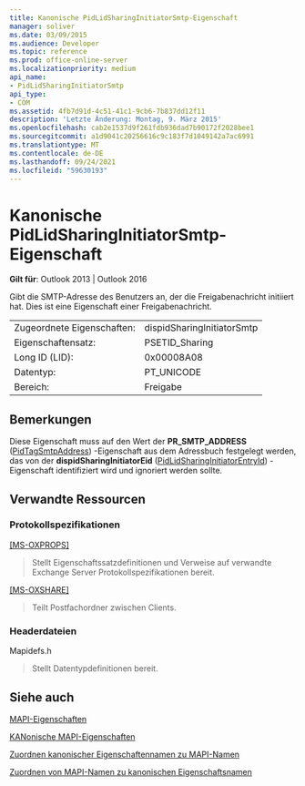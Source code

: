 ```yaml
---
title: Kanonische PidLidSharingInitiatorSmtp-Eigenschaft
manager: soliver
ms.date: 03/09/2015
ms.audience: Developer
ms.topic: reference
ms.prod: office-online-server
ms.localizationpriority: medium
api_name:
- PidLidSharingInitiatorSmtp
api_type:
- COM
ms.assetid: 4fb7d91d-4c51-41c1-9cb6-7b837dd12f11
description: 'Letzte Änderung: Montag, 9. März 2015'
ms.openlocfilehash: cab2e1537d9f261fdb936dad7b90172f2028bee1
ms.sourcegitcommit: a1d9041c20256616c9c183f7d1049142a7ac6991
ms.translationtype: MT
ms.contentlocale: de-DE
ms.lasthandoff: 09/24/2021
ms.locfileid: "59630193"
---
```

# <a name="pidlidsharinginitiatorsmtp-canonical-property"></a>Kanonische PidLidSharingInitiatorSmtp-Eigenschaft

  
  
**Gilt für**: Outlook 2013 | Outlook 2016 
  
Gibt die SMTP-Adresse des Benutzers an, der die Freigabenachricht initiiert hat. Dies ist eine Eigenschaft einer Freigabenachricht. 
  
|||
|:-----|:-----|
|Zugeordnete Eigenschaften:  <br/> |dispidSharingInitiatorSmtp  <br/> |
|Eigenschaftensatz:  <br/> |PSETID_Sharing  <br/> |
|Long ID (LID):  <br/> |0x00008A08  <br/> |
|Datentyp:  <br/> |PT_UNICODE  <br/> |
|Bereich:  <br/> |Freigabe  <br/> |
   
## <a name="remarks"></a>Bemerkungen

Diese Eigenschaft muss auf den Wert der **PR_SMTP_ADDRESS** ([PidTagSmtpAddress](pidtagsmtpaddress-canonical-property.md)) -Eigenschaft aus dem Adressbuch festgelegt werden, das von der **dispidSharingInitiatorEid** ([PidLidSharingInitiatorEntryId](pidlidsharinginitiatorentryid-canonical-property.md)) -Eigenschaft identifiziert wird und ignoriert werden sollte.
  
## <a name="related-resources"></a>Verwandte Ressourcen

### <a name="protocol-specifications"></a>Protokollspezifikationen

[[MS-OXPROPS]](https://msdn.microsoft.com/library/f6ab1613-aefe-447d-a49c-18217230b148%28Office.15%29.aspx)
  
> Stellt Eigenschaftssatzdefinitionen und Verweise auf verwandte Exchange Server Protokollspezifikationen bereit.
    
[[MS-OXSHARE]](https://msdn.microsoft.com/library/e4e5bd27-d5e0-43f9-a6ea-550876724f3d%28Office.15%29.aspx)
  
> Teilt Postfachordner zwischen Clients.
    
### <a name="header-files"></a>Headerdateien

Mapidefs.h
  
> Stellt Datentypdefinitionen bereit.
    
## <a name="see-also"></a>Siehe auch



[MAPI-Eigenschaften](mapi-properties.md)
  
[KANonische MAPI-Eigenschaften](mapi-canonical-properties.md)
  
[Zuordnen kanonischer Eigenschaftennamen zu MAPI-Namen](mapping-canonical-property-names-to-mapi-names.md)
  
[Zuordnen von MAPI-Namen zu kanonischen Eigenschaftsnamen](mapping-mapi-names-to-canonical-property-names.md)

